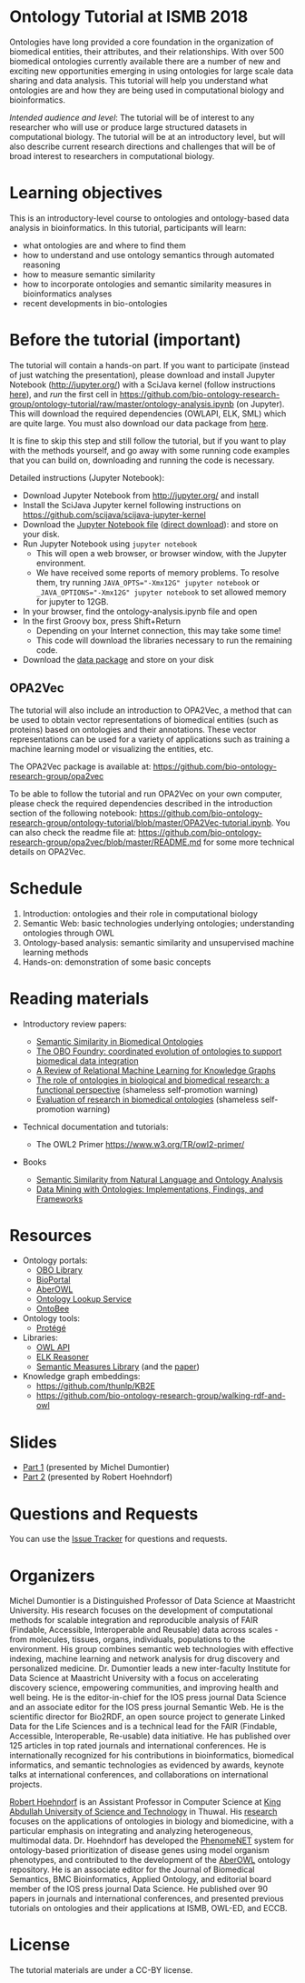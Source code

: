 
# Ontology Tutorial at ISMB 2018

Ontologies have long provided a core foundation in the organization of biomedical entities, their attributes, and their relationships. With over 500 biomedical ontologies currently available there are a number of new and exciting new opportunities emerging in using ontologies for large scale data sharing and data analysis. This tutorial will help you understand what ontologies are and how they are being used in computational biology and bioinformatics. 

*Intended audience and level*: The tutorial will be of interest to any researcher who will use or produce large structured datasets in computational biology. The tutorial will be at an introductory level, but will also describe current research directions and challenges that will be of broad interest to researchers in computational biology.

# Learning objectives

This is an introductory-level course to ontologies and ontology-based data analysis in bioinformatics. In this tutorial, participants will learn:
 * what ontologies are and where to find them
 * how to understand and use ontology semantics through automated reasoning
 * how to measure semantic similarity
 * how to incorporate ontologies and semantic similarity measures in bioinformatics analyses
 * recent developments in bio-ontologies

# Before the tutorial (important)

The tutorial will contain a hands-on part. If you want to
participate (instead of just watching the presentation), please download
and install Jupyter Notebook (http://jupyter.org/) with a SciJava kernel (follow instructions [here](https://github.com/scijava/scijava-jupyter-kernel)), and _run_ the first cell in https://github.com/bio-ontology-research-group/ontology-tutorial/raw/master/ontology-analysis.ipynb (on Jupyter). This will download the required dependencies (OWLAPI, ELK,
SML) which are quite large. You must also download our data package from [here](http://aber-owl.net/aber-owl/diseasephenotypes/ontology/ontology-tutorial.tar.gz).

It is fine to skip this step and still follow the tutorial, but if you
want to play with the methods yourself, and go away with some running code examples that you can build on, downloading and running the code is necessary.

Detailed instructions (Jupyter Notebook):
 * Download Jupyter Notebook from http://jupyter.org/ and install
 * Install the SciJava Jupyter kernel following instructions on https://github.com/scijava/scijava-jupyter-kernel
 * Download the [Jupyter Notebook file](https://github.com/bio-ontology-research-group/ontology-tutorial/blob/master/ontology-analysis.ipynb) ([direct download](https://github.com/bio-ontology-research-group/ontology-tutorial/raw/master/ontology-analysis.ipynb)): and store on your disk.
 * Run Jupyter Notebook using `jupyter notebook`
   * This will open a web browser, or browser window, with the Jupyter environment.
   * We have received some reports of memory problems. To resolve them, try running `JAVA_OPTS="-Xmx12G" jupyter notebook` or `_JAVA_OPTIONS="-Xmx12G" jupyter notebook` to set allowed memory for jupyter to 12GB.
 * In your browser, find the ontology-analysis.ipynb file and open
 * In the first Groovy box, press Shift+Return
   * Depending on your Internet connection, this may take some time!
   * This code will download the libraries necessary to run the remaining code.
 * Download the [data package](http://aber-owl.net/aber-owl/diseasephenotypes/ontology/ontology-tutorial.tar.gz) and store on your disk
 
 ## OPA2Vec
 The tutorial will also include an introduction to OPA2Vec, a method that can be used to obtain vector representations of biomedical entities (such as proteins) based on ontologies and their annotations. These vector representations can be used for a variety of applications such as training a machine learning model or visualizing the entities, etc. 

The OPA2Vec package is available at: https://github.com/bio-ontology-research-group/opa2vec

To be able to follow the tutorial and run OPA2Vec on your own computer, please check the required dependencies described in the introduction section of the following notebook: https://github.com/bio-ontology-research-group/ontology-tutorial/blob/master/OPA2Vec-tutorial.ipynb. You can also check the readme file at: https://github.com/bio-ontology-research-group/opa2vec/blob/master/README.md for some more technical details on OPA2Vec.

# Schedule

1. Introduction: ontologies and their role in computational biology
2. Semantic Web: basic technologies underlying ontologies; understanding ontologies through OWL
3. Ontology-based analysis: semantic similarity and unsupervised machine learning methods
4. Hands-on: demonstration of some basic concepts

# Reading materials

 * Introductory review papers:
   * [Semantic Similarity in Biomedical Ontologies](http://journals.plos.org/ploscompbiol/article?id=10.1371/journal.pcbi.1000443)
   * [The OBO Foundry: coordinated evolution of ontologies to support biomedical data integration](http://www.nature.com/nbt/journal/v25/n11/full/nbt1346.html)
   * [A Review of Relational Machine Learning for Knowledge Graphs](https://arxiv.org/abs/1503.00759)
   * [The role of ontologies in biological and biomedical research: a functional perspective](https://academic.oup.com/bib/article-lookup/doi/10.1093/bib/bbv011) (shameless self-promotion warning)
   * [Evaluation of research in biomedical ontologies](https://academic.oup.com/bib/article-lookup/doi/10.1093/bib/bbs053) (shameless self-promotion warning)

 * Technical documentation and tutorials:
   * The OWL2 Primer https://www.w3.org/TR/owl2-primer/
   
 * Books
   * [Semantic Similarity from Natural Language and Ontology Analysis](http://www.morganclaypool.com/doi/10.2200/S00639ED1V01Y201504HLT027)
   * [Data Mining with Ontologies: Implementations, Findings, and Frameworks](https://www.igi-global.com/book/data-mining-ontologies/234)

# Resources

 * Ontology portals:
   * [OBO Library](http://www.obofoundry.org/)
   * [BioPortal](https://bioportal.bioontology.org/)
   * [AberOWL](http://aber-owl.net)
   * [Ontology Lookup Service](https://www.ebi.ac.uk/ols/)
   * [OntoBee](http://www.ontobee.org/)
 * Ontology tools:
   * [Protégé](http://protege.stanford.edu/)
 * Libraries:
   * [OWL API](https://github.com/owlcs/owlapi)
   * [ELK Reasoner](https://github.com/liveontologies/elk-reasoner)
   * [Semantic Measures Library](http://www.semantic-measures-library.org/) (and the [paper](https://academic.oup.com/bioinformatics/article-lookup/doi/10.1093/bioinformatics/btt581))
 * Knowledge graph embeddings:
   * https://github.com/thunlp/KB2E
   * https://github.com/bio-ontology-research-group/walking-rdf-and-owl


# Slides

 * [Part 1](https://github.com/bio-ontology-research-group/ontology-tutorial/raw/master/slides/2018-ismb-tutorial-part-1.pdf) (presented by Michel Dumontier)
 * [Part 2](https://github.com/bio-ontology-research-group/ontology-tutorial/raw/master/slides/sem-sim.pdf) (presented by Robert Hoehndorf)
 
# Questions and Requests

You can use the [Issue Tracker](https://github.com/bio-ontology-research-group/ontology-tutorial/issues) for questions and requests.

# Organizers
Michel Dumontier is a Distinguished Professor of Data Science at Maastricht University. His research focuses on the development of computational methods for scalable integration and reproducible analysis of FAIR (Findable, Accessible, Interoperable and Reusable) data across scales - from molecules, tissues, organs, individuals, populations to the environment. His group combines semantic web technologies with effective indexing, machine learning and network analysis for drug discovery and personalized medicine. Dr. Dumontier leads a new inter-faculty Institute for Data Science at Maastricht University with a focus on accelerating discovery science, empowering communities, and improving health and well being. He is the editor-in-chief for the IOS press journal Data Science and an associate editor for the IOS press journal Semantic Web. He is the scientific director for Bio2RDF, an open source project to generate Linked Data for the Life Sciences and is a technical lead for the FAIR (Findable, Accessible, Interoperable, Re-usable) data initiative. He has published over 125 articles in top rated journals and international conferences. He is internationally recognized for his contributions in bioinformatics, biomedical informatics, and semantic technologies as evidenced by awards, keynote talks at international conferences, and collaborations on international projects.

[Robert Hoehndorf](https://www.kaust.edu.sa/en/study/faculty/robert-hoehndorf) is an Assistant Professor in Computer Science at [King Abdullah University of Science and Technology](https://www.kaust.edu.sa/en) in Thuwal. His [research](https://borg.kaust.edu.sa/) focuses on the applications of ontologies in biology and biomedicine, with a particular emphasis on integrating and analyzing heterogeneous, multimodal data. Dr. Hoehndorf has developed the [PhenomeNET](https://academic.oup.com/nar/article-lookup/doi/10.1093/nar/gkr538) system for ontology-based prioritization of disease genes using model organism phenotypes, and contributed to the development of the [AberOWL](http://aber-owl.net) ontology repository. He is an associate editor for the Journal of Biomedical Semantics, BMC Bioinformatics, Applied Ontology, and editorial board member of the IOS press journal Data Science. He published over 90 papers in journals and international conferences, and presented previous tutorials on ontologies and their applications at ISMB, OWL-ED, and ECCB.

# License

The tutorial materials are under a CC-BY license.
